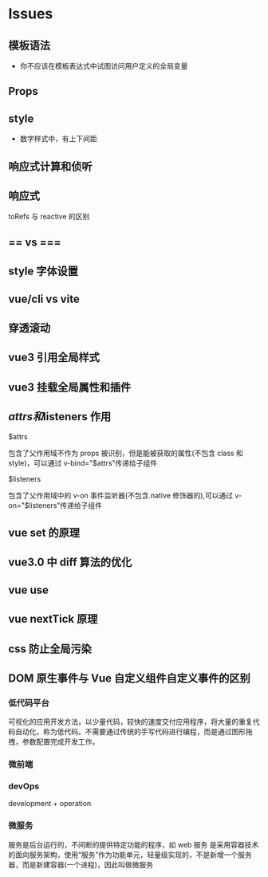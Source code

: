 <!--
 * @Author: your name
 * @Date: 2021-02-19 09:27:50
 * @LastEditTime: 2021-06-24 16:29:45
 * @LastEditors: Please set LastEditors
 * @Description: In User Settings Edit
 * @FilePath: \vue-note\Vue\issues.md
-->

# Issues

## 模板语法

- 你不应该在模板表达式中试图访问用户定义的全局变量

## Props

## style

- 数字样式中，有上下间距

## 响应式计算和侦听

## 响应式

toRefs 与 reactive 的区别

## == vs ===

## style 字体设置

## vue/cli vs vite

## 穿透滚动

## vue3 引用全局样式

## vue3 挂载全局属性和插件

## $attrs 和$listeners 作用

$attrs

包含了父作用域不作为 props 被识别，但是能被获取的属性(不包含 class 和 style)，可以通过 v-bind="$attrs"传递给子组件

$listeners

包含了父作用域中的 v-on 事件监听器(不包含.native 修饰器的),可以通过 v-on="$listeners"传递给子组件

## vue set 的原理

## vue3.0 中 diff 算法的优化

## vue use

## vue nextTick 原理

## css 防止全局污染

## DOM 原生事件与 Vue 自定义组件自定义事件的区别

### 低代码平台

可视化的应用开发方法，以少量代码，较快的速度交付应用程序，将大量的重复代码自动化，称为低代码。不需要通过传统的手写代码进行编程，而是通过图形拖拽，参数配置完成开发工作。

### 微前端

### devOps

development + operation

### 微服务

服务是后台运行的，不间断的提供特定功能的程序，如 web 服务
是采用容器技术的面向服务架构，使用“服务”作为功能单元，轻量级实现的，不是新增一个服务器，而是新建容器(一个进程)，因此叫做微服务
